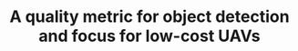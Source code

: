 ---
layout: publications
categories: publications 
year: 2016
link: http://ieeexplore.ieee.org/abstract/document/7829924/
title: "A quality metric for object detection and focus for low-cost UAVs"
authors: Nadeesh Fernando, Manjusri Wickramasinghe, Kasun De Zoysa, Charitha Elvitigala
conference: Advances in ICT for Emerging Regions (ICTer), 2016 Sixteenth International Conference on
conferenceinfo: 
---